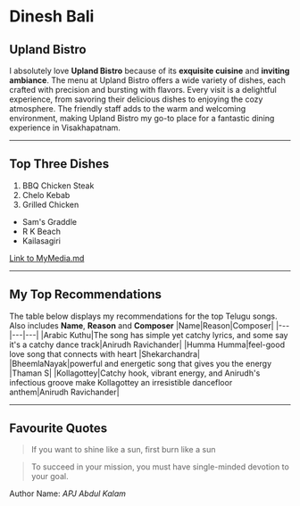 # Dinesh Bali
## Upland Bistro
I absolutely love **Upland Bistro** because of its **exquisite cuisine** and **inviting ambiance**. The menu at Upland Bistro offers a wide variety of dishes, each crafted with precision and bursting with flavors. Every visit is a delightful experience, from savoring their delicious dishes to enjoying the cozy atmosphere. The friendly staff adds to the warm and welcoming environment, making Upland Bistro my go-to place for a fantastic dining experience in Visakhapatnam.

---
## Top Three Dishes
1. BBQ Chicken Steak
2. Chelo Kebab
3. Grilled Chicken

* Sam's Graddle
* R K Beach
* Kailasagiri

[Link to MyMedia.md](/MyMedia.md)

---

## My Top Recommendations
The table below displays my recommendations for the top Telugu songs. Also includes **Name**, **Reason** and **Composer**
|Name|Reason|Composer|
|---|---|---|
|Arabic Kuthu|The song has simple yet catchy lyrics, and some say it's a catchy dance track|Anirudh Ravichander|
|Humma Humma|feel-good love song that connects with heart |Shekarchandra|
|BheemlaNayak|powerful and energetic song that gives you the energy |Thaman S|
|Kollagottey|Catchy hook, vibrant energy, and Anirudh's infectious groove make Kollagottey an irresistible dancefloor anthem|Anirudh Ravichander|

---
## Favourite Quotes

> If you want to shine like a sun, first burn like a sun

> To succeed in your mission, you must have single-minded devotion to your goal.

Author Name: *APJ Abdul Kalam*